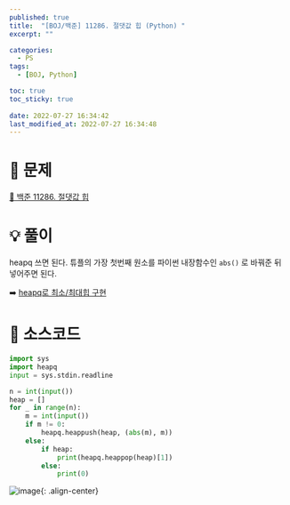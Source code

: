 ```yaml
---
published: true
title:  "[BOJ/백준] 11286. 절댓값 힙 (Python) "
excerpt: ""

categories:
  - PS
tags:
  - [BOJ, Python]

toc: true
toc_sticky: true
 
date: 2022-07-27 16:34:42
last_modified_at: 2022-07-27 16:34:48
---
```

# 🔎 문제
[🔗 백준 11286. 절댓값 힙](https://www.acmicpc.net/problem/11286)

# 💡 풀이

heapq 쓰면 된다. 튜플의 가장 첫번째 원소를 파이썬 내장함수인 `abs()` 로 바꿔준 뒤 넣어주면 된다.

➡️ [heapq로 최소/최대힙 구현](https://devyuseon.github.io/about%20dev/python-heapq/)

# 📃 소스코드
```python
import sys
import heapq
input = sys.stdin.readline

n = int(input())
heap = []
for _ in range(n):
    m = int(input())
    if m != 0:
        heapq.heappush(heap, (abs(m), m))
    else:
        if heap:
            print(heapq.heappop(heap)[1])
        else:
            print(0)
```

![image](https://user-images.githubusercontent.com/67352902/181188883-df900dd0-a8ef-4299-a1fe-6252ff66a875.png){: .align-center}
<br>